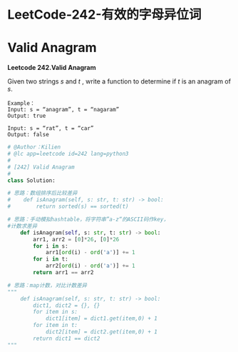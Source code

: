 # LeetCode-242-有效的字母异位词


# Valid Anagram
**Leetcode 242.Valid Anagram**

Given two strings *s* and *t* , write a function to determine if *t* is an anagram of *s*.
```
Example：
Input: s = “anagram”, t = “nagaram”
Output: true

Input: s = “rat”, t = “car”
Output: false
```
```Python
# @Author：Kilien
# @lc app=leetcode id=242 lang=python3
#
# [242] Valid Anagram
#
class Solution:

# 思路：数组排序后比较差异
#    def isAnagram(self, s: str, t: str) -> bool:
#        return sorted(s) == sorted(t)

# 思路：手动模拟hashtable，将字符串”a-z“的ASCII码作key，
#计数求差异
    def isAnagram(self, s: str, t: str) -> bool:
        arr1, arr2 = [0]*26, [0]*26
        for i in s:
            arr1[ord(i) - ord('a')] += 1
        for i in t:
            arr2[ord(i) - ord('a')] += 1
        return arr1 == arr2

# 思路：map计数，对比计数差异
"""
    def isAnagram(self, s: str, t: str) -> bool:
        dict1, dict2 = {}, {}
        for item in s:
            dict1[item] = dict1.get(item,0) + 1
        for item in t:
            dict2[item] = dict2.get(item,0) + 1
        return dict1 == dict2
"""
```

